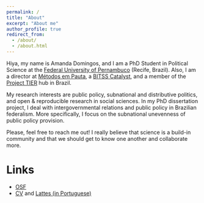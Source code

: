 ```yaml
---
permalink: /
title: "About"
excerpt: "About me"
author_profile: true
redirect_from: 
  - /about/
  - /about.html
---
```


Hiya, my name is Amanda Domingos, and I am a PhD Student in Political Science at the [Federal University of Pernambuco](https://www.ufpe.br/politica) (Recife, Brazil). Also, I am a director at [Métodos em Pauta](http://www.metodosempauta.com), a [BITSS Catalyst](https://www.bitss.org/), and a member of the [Project TIER](https://www.projecttier.org/) hub in Brazil.

My research interests are public policy, subnational and distributive politics, and open & reproducible research in social sciences. In my PhD dissertation project, I deal with intergovernmental relations and public policy in Brazilian federalism. More specifically, I focus on the subnational unevenness of public policy provision.

Please, feel free to reach me out! I really believe that science is a build-in community and that we should get to know one another and collaborate more. 

Links
====
* [OSF](https://osf.io/pdx9m/)
* [CV](files/cvfev21.pdf) and [Lattes (in Portuguese)](http://lattes.cnpq.br/5884024723748321)
